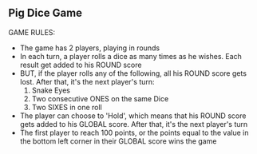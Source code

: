 ## Pig Dice Game

GAME RULES:

- The game has 2 players, playing in rounds
- In each turn, a player rolls a dice as many times as he wishes. Each result get added to his ROUND score
- BUT, if the player rolls any of the following, all his ROUND score gets lost. After that, it's the next player's turn:
  1. Snake Eyes
  1. Two consecutive ONES on the same Dice
  1. Two SIXES in one roll
- The player can choose to 'Hold', which means that his ROUND score gets added to his GLOBAL score. After that, it's the next player's turn
- The first player to reach 100 points, or the points equal to the value in the bottom left corner in their GLOBAL score wins the game
